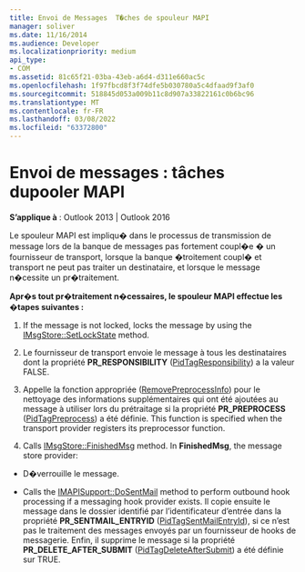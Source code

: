 ```yaml
---
title: Envoi de Messages  T�ches de spouleur MAPI
manager: soliver
ms.date: 11/16/2014
ms.audience: Developer
ms.localizationpriority: medium
api_type:
- COM
ms.assetid: 81c65f21-03ba-43eb-a6d4-d311e660ac5c
ms.openlocfilehash: 1f97fbcd8f3f74dfe5b030780a5c4dfaad9f3af0
ms.sourcegitcommit: 518845d053a009b11c8d907a33822161c0b6bc96
ms.translationtype: MT
ms.contentlocale: fr-FR
ms.lasthandoff: 03/08/2022
ms.locfileid: "63372800"
---
```

# <a name="sending-messages-mapi-spooler-tasks"></a>Envoi de messages : tâches dupooler MAPI

  
  
**S’applique à** : Outlook 2013 | Outlook 2016 
  
Le spouleur MAPI est impliqu� dans le processus de transmission de message lors de la banque de messages pas fortement coupl�e � un fournisseur de transport, lorsque la banque �troitement coupl� et transport ne peut pas traiter un destinataire, et lorsque le message n�cessite un pr�traitement.
  
 **Apr�s tout pr�traitement n�cessaires, le spouleur MAPI effectue les �tapes suivantes :**
  
1. If the message is not locked, locks the message by using the [IMsgStore::SetLockState](imsgstore-setlockstate.md) method. 
    
2. Le fournisseur de transport envoie le message à tous les destinataires dont la propriété **PR_RESPONSIBILITY** ([PidTagResponsibility](pidtagresponsibility-canonical-property.md)) a la valeur FALSE. 
    
3. Appelle la fonction appropriée ([RemovePreprocessInfo](removepreprocessinfo.md)) pour le nettoyage des informations supplémentaires qui ont été ajoutées au message à utiliser lors du prétraitage si la propriété **PR_PREPROCESS** ([PidTagPreprocess](pidtagpreprocess-canonical-property.md)) a été définie. This function is specified when the transport provider registers its preprocessor function. 
    
4. Calls [IMsgStore::FinishedMsg](imsgstore-finishedmsg.md) method. In **FinishedMsg**, the message store provider:
    
  - D�verrouille le message.
    
  - Calls the [IMAPISupport::DoSentMail](imapisupport-dosentmail.md) method to perform outbound hook processing if a messaging hook provider exists. Il copie ensuite le message dans le dossier identifié par l’identificateur d’entrée dans la propriété **PR_SENTMAIL_ENTRYID** ([PidTagSentMailEntryId](pidtagsentmailentryid-canonical-property.md)), si ce n’est pas le traitement des messages envoyés par un fournisseur de hooks de messagerie. Enfin, il supprime le message si la propriété **PR_DELETE_AFTER_SUBMIT** ([PidTagDeleteAfterSubmit](pidtagdeleteaftersubmit-canonical-property.md)) a été définie sur TRUE. 
    

